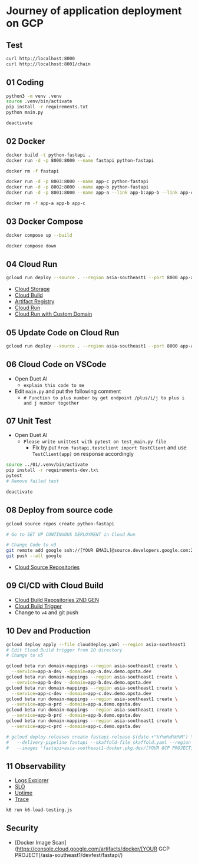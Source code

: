 # Journey of application deployment on GCP

## Test

```bash
curl http://localhost:8000
curl http://localhost:8001/chain
```

## 01 Coding

```bash
python3 -m venv .venv
source .venv/bin/activate
pip install -r requirements.txt
python main.py

deactivate
```

## 02 Docker

```bash
docker build -t python-fastapi .
docker run -d -p 8000:8000 --name fastapi python-fastapi

docker rm -f fastapi

docker run -d -p 8003:8000 --name app-c python-fastapi
docker run -d -p 8002:8000 --name app-b python-fastapi
docker run -d -p 8001:8000 --name app-a --link app-b:app-b --link app-c:app-c python-fastapi

docker rm -f app-a app-b app-c
```

## 03 Docker Compose

```bash
docker compose up --build

docker compose down
```

## 04 Cloud Run

```bash
gcloud run deploy --source . --region asia-southeast1 --port 8000 app-a --allow-unauthenticated --quiet
```

* [Cloud Storage](https://console.cloud.google.com/storage/browser)
* [Cloud Build](https://console.cloud.google.com/cloud-build/builds)
* [Artifact Registry](https://console.cloud.google.com/artifacts)
* [Cloud Run](https://console.cloud.google.com/run)
* [Cloud Run with Custom Domain](https://console.cloud.google.com/run/domains)

## 05 Update Code on Cloud Run

```bash
gcloud run deploy --source . --region asia-southeast1 --port 8000 app-a --allow-unauthenticated
```

## 06 Cloud Code on VSCode

* Open Duet AI
  * `explain this code to me`
* Edit `main.py` and put the following comment
  * `# Function to plus number by get endpoint /plus/i/j to plus i and j number together`

## 07 Unit Test

* Open Duet AI
  * `Please write unittest with pytest on test_main.py file`
    * Fix by put `from fastapi.testclient import TestClient` and use `TestClient(app)` on response accordingly

```bash
source ../01/.venv/bin/activate
pip install -r requirements-dev.txt
pytest
# Remove failed test

deactivate
```

## 08 Deploy from source code

```bash
gcloud source repos create python-fastapi

# Go to SET UP CONTINUOUS DEPLOYMENT in Cloud Run

# Change Code to v3
git remote add google ssh://[YOUR EMAIL]@source.developers.google.com:2022/p/[YOUR GCP PROJECT]/r/python-fastapi
git push --all google
```

* [Cloud Source Repositories](https://source.cloud.google.com)

## 09 CI/CD with Cloud Build

* [Cloud Build Repositories 2ND GEN](https://console.cloud.google.com/cloud-build/repositories/2nd-gen)
* [Cloud Build Trigger](https://console.cloud.google.com/cloud-build/triggers)
* Change to `v4` and git push

## 10 Dev and Production

```bash
gcloud deploy apply --file clouddeploy.yaml --region asia-southeast1
# Edit Cloud Build trigger from 10 directory 
# Change to v5

gcloud beta run domain-mappings --region asia-southeast1 create \
  --service=app-a-dev --domain=app-a.dev.demo.opsta.dev
gcloud beta run domain-mappings --region asia-southeast1 create \
  --service=app-b-dev --domain=app-b.dev.demo.opsta.dev
gcloud beta run domain-mappings --region asia-southeast1 create \
  --service=app-c-dev --domain=app-c.dev.demo.opsta.dev
gcloud beta run domain-mappings --region asia-southeast1 create \
  --service=app-a-prd --domain=app-a.demo.opsta.dev
gcloud beta run domain-mappings --region asia-southeast1 create \
  --service=app-b-prd --domain=app-b.demo.opsta.dev
gcloud beta run domain-mappings --region asia-southeast1 create \
  --service=app-c-prd --domain=app-c.demo.opsta.dev

# gcloud deploy releases create fastapi-release-$(date +"%Y%m%d%H%M") \
#   --delivery-pipeline fastapi --skaffold-file skaffold.yaml --region asia-southeast1 \
#   --images 'fastapi=asia-southeast1-docker.pkg.dev/[YOUR GCP PROJECT]/devfest/fastapi@sha256:87ded8770178d25b286ef74f332fb2574300ab83a97bf672940bbede3dae6de1'
```

## 11 Observability

* [Logs Explorer](https://console.cloud.google.com/logs/query)
* [SLO](https://console.cloud.google.com/monitoring/services)
* [Uptime](https://console.cloud.google.com/monitoring/uptime)
* [Trace](https://console.cloud.google.com/traces/list)

```bash
k6 run k6-load-testing.js
```

## Security

* [Docker Image Scan](https://console.cloud.google.com/artifacts/docker/[YOUR GCP PROJECT]/asia-southeast1/devfest/fastapi/)
